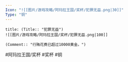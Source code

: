 ```yaml
---
Icon: "![[图片/游戏攻略/阿玛拉王国/奖杯/犯罪无益.png|30]]"
Type: "铜"
---
```

```ad-common-bronze-trophy
title: (Title:: "犯罪无益")
![[图片/游戏攻略/阿玛拉王国/奖杯/犯罪无益.png|100]]

(Comment:: "行贿花费已超过10000黄金。")
```

#阿玛拉王国/奖杯 #奖杯 #铜
